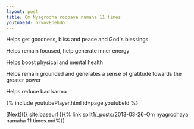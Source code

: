 ```yaml
---
layout: post
title: Om Nyagrodha roopaya namaha 11 times
youtubeId: GrvovEoehdo
---
```

 
 
Helps get goodness, bliss and peace and God's blessings
 
Helps remain focused, help generate inner energy 
 
Helps boost physical and mental health 
 
Helps remain grounded and generates a sense of gratitude towards the greater power 
 
Helps reduce bad karma
 
 
 
 


{% include youtubePlayer.html id=page.youtubeId %}
 
[Next]({{ site.baseurl }}{% link  split1/_posts/2013-03-26-Om nyagrodhaya namaha 11 times.md%})
 
